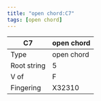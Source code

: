 ```yaml
---
title: "open chord:C7"
tags: [open chord]
---
```


|C7|open chord|
|---|---|
|Type|open chord|
|Root string|5|
|V of|F|
|Fingering|X32310|

